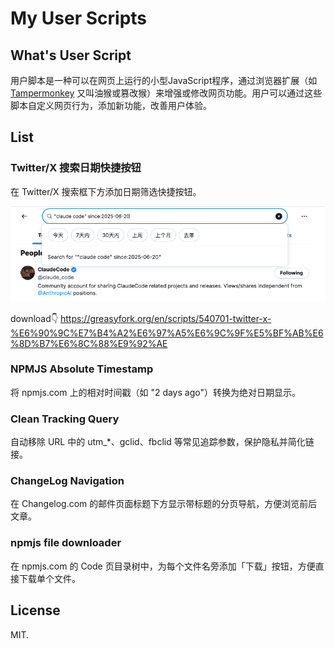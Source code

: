 # My User Scripts

## What's User Script

用户脚本是一种可以在网页上运行的小型JavaScript程序，通过浏览器扩展（如 [Tampermonkey](https://chromewebstore.google.com/detail/%E7%AF%A1%E6%94%B9%E7%8C%B4/dhdgffkkebhmkfjojejmpbldmpobfkfo) 又叫油猴或篡改猴）来增强或修改网页功能。用户可以通过这些脚本自定义网页行为，添加新功能，改善用户体验。

## List

### Twitter/X 搜索日期快捷按钮

在 Twitter/X 搜索框下方添加日期筛选快捷按钮。

![screenshot-img](assets/tweet-search-btn.png)

download👇 
https://greasyfork.org/en/scripts/540701-twitter-x-%E6%90%9C%E7%B4%A2%E6%97%A5%E6%9C%9F%E5%BF%AB%E6%8D%B7%E6%8C%88%E9%92%AE

### NPMJS Absolute Timestamp

将 npmjs.com 上的相对时间戳（如 "2 days ago"）转换为绝对日期显示。

### Clean Tracking Query

自动移除 URL 中的 utm_*、gclid、fbclid 等常见追踪参数，保护隐私并简化链接。

### ChangeLog Navigation

在 Changelog.com 的邮件页面标题下方显示带标题的分页导航，方便浏览前后文章。

### npmjs file downloader

在 npmjs.com 的 Code 页目录树中，为每个文件名旁添加「下载」按钮，方便直接下载单个文件。


## License

MIT.
